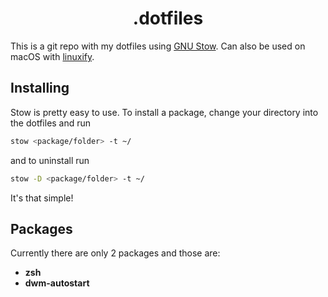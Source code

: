 <h1 align=center>.dotfiles</h1>

This is a git repo with my dotfiles using [GNU Stow](https://www.gnu.org/software/stow/). Can also be used on macOS with [linuxify](https://github.com/fabiomaia/linuxify).

## Installing

Stow is pretty easy to use. To install a package, change your directory into the dotfiles and run

```sh
stow <package/folder> -t ~/
```

and to uninstall run

```sh
stow -D <package/folder> -t ~/
```

It's that simple!

## Packages

Currently there are only 2 packages and those are:

* **zsh**
* **dwm-autostart**
